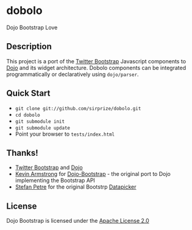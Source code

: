 # dobolo

Dojo Bootstrap Love

## Description

This project is a port of the [Twitter Bootstrap](http://twitter.github.com/bootstrap/) Javascript components to [Dojo](http://dojotoolkit.org) and its widget architecture. Dobolo components can be integrated programmatically or declaratively using `dojo/parser`.

## Quick Start

+ `git clone git://github.com/sirprize/dobolo.git`
+ `cd dobolo`
+ `git submodule init`
+ `git submodule update`
+ Point your browser to `tests/index.html`

## Thanks!

+ [Twitter Bootstrap](http://getbootstrap.com/) and [Dojo](http://dojotoolkit.org/)
+ [Kevin Armstrong](https://github.com/xsokev) for [Dojo-Bootstrap](http://dojobootstrap.com) - the original port to Dojo implementing the Bootstrap API
+ [Stefan Petre](http://www.eyecon.ro/) for the original Bootstrp [Datapicker](http://www.eyecon.ro/bootstrap-datepicker)

## License

Dojo Bootstrap is licensed under the [Apache License 2.0](http://www.apache.org/licenses/LICENSE-2.0)